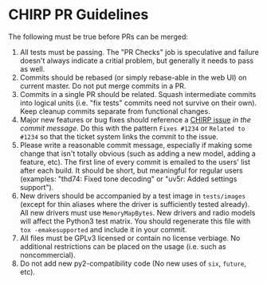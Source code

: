 # CHIRP PR Guidelines

The following must be true before PRs can be merged:

1. All tests must be passing. The "PR Checks" job is speculative and failure doesn't always indicate a critial problem, but generally it needs to pass as well.
1. Commits should be rebased (or simply rebase-able in the web UI) on current master. Do not put merge commits in a PR.
1. Commits in a single PR should be related. Squash intermediate commits into logical units (i.e. "fix tests" commits need not survive on their own). Keep cleanup commits separate from functional changes.
1. Major new features or bug fixes should reference a [CHIRP issue](https://chirpmyradio.com/projects/chirp/issues) _in the commit message_. Do this with the pattern `Fixes #1234` or `Related to #1234` so that the ticket system links the commit to the issue.
1. Please write a reasonable commit message, especially if making some change that isn't totally obvious (such as adding a new model, adding a feature, etc). The first line of every commit is emailed to the users' list after each build. It should be short, but meaningful for regular users (examples: "thd74: Fixed tone decoding" or "uv5r: Added settings support").
1. New drivers should be accompanied by a test image in `tests/images` (except for thin aliases where the driver is sufficiently tested already). All new drivers must use `MemoryMapBytes`. New drivers and radio models will affect the Python3 test matrix. You should regenerate this file with `tox -emakesupported` and include it in your commit.
1. All files must be GPLv3 licensed or contain no license verbiage. No additional restrictions can be placed on the usage (i.e. such as noncommercial).
1. Do not add new py2-compatibility code (No new uses of `six`, `future`, etc).
